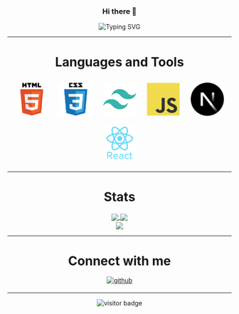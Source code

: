 <div align="center">

### Hi there 👋

![Typing SVG](https://readme-typing-svg.demolab.com?font=Fira+Code&duration=2000&pause=1000&color=740000&center=true&vCenter=true&width=435&lines=Welcome+to+my+page%2C+this+is+Murat)

</div>

---

<div align="center">

# Languages and Tools

<div align="center">    
<a target="_blank"><img style="margin: 10px" src="/img/html5-original-wordmark.svg" alt="HTML5" title="HTML5" height="75" /></a> 
<a target="_blank"><img style="margin: 10px" src="/img/css3-original-wordmark.svg" alt="CSS3" title="CSS3" height="75" /></a>  
<a target="_blank"><img style="margin: 10px" src="/img/tailwindcss.svg" alt="Tailwind CSS" title="Tailwind CSS" height="75" /></a>  
<a target="_blank"><img style="margin: 10px" src="/img/javascript-original.svg" alt="JavaScript" title="JavaScript" height="75" /></a> 
<a target="_blank"><img style="margin: 10px" src="/img/nextjs.png" alt="NextJS" title="NextJS" height="75" /></a> 
<a target="_blank"><img style="margin: 10px" src="/img/react-original-wordmark.svg" alt="React" title="React" height="75" /></a>  
</div>
  
---
  
# Stats
<div align="center">
<a href="https://github.com/KarsMurat">
  <img align="center" src="https://github-stats.muratkars.live/api/top-langs/?username=KarsMurat&layout=compact&theme=react&hide_border=true&langs_count=10" />
</a>
<a href="https://github.com/KarsMurat">
  <img align="center" src="https://github-stats.muratkars.live/api?username=KarsMurat&theme=react&hide_border=true&include_all_commits=true&show_icons=true&hide_rank=true" />
</a>
</div>
 
<div align="center">
<a href="https://github.com/KarsMurat">
  <img align="center" src="https://github-stats.muratkars.live/api/pin/?username=KarsMurat&repo=Personal-Website&show_owner=true&theme=react&hide_border=true" />
</a>
</div>

---

<div align="center">

# Connect with me

</div>

<div align="center">
<a href="https://github.com/KarsMurat" target="_blank">
<img src=https://img.shields.io/badge/github-%2324292e.svg?&style=for-the-badge&logo=github&logoColor=white alt=github style="margin-bottom: 5px;" />
</a>
</div>

---

<div align="center">

![visitor badge](https://visitor-badge.glitch.me/badge?page_id=KarsMurat&left_text=My%20Page%20Visitors)

</div>
